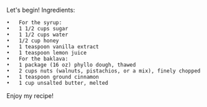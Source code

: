 Let's begin!
Ingredients:

	•	For the syrup:
	•	1 1/2 cups sugar
	•	1 1/2 cups water
	•	1/2 cup honey
	•	1 teaspoon vanilla extract
	•	1 teaspoon lemon juice
	•	For the baklava:
	•	1 package (16 oz) phyllo dough, thawed
	•	2 cups nuts (walnuts, pistachios, or a mix), finely chopped
	•	1 teaspoon ground cinnamon
	•	1 cup unsalted butter, melted
Enjoy my recipe!